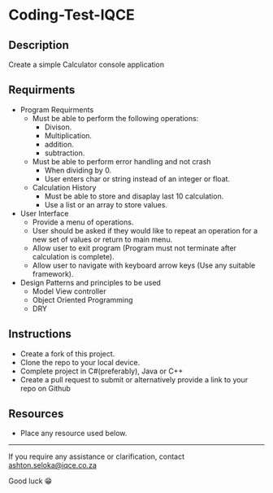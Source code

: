 # Coding-Test-IQCE

## Description
Create a simple Calculator console application

## Requirments
- Program Requirments
  - Must be able to perform the following operations:
    - Divison.
    - Multiplication.
    - addition.
    - subtraction.
  - Must be able to perform error handling and not crash
    - When dividing by 0.
    - User enters char or string instead of an integer or float.
  - Calculation History
    - Must be able to store and disaplay last 10 calculation.
    - Use a list or an array to store values.
- User Interface
  - Provide a menu of operations.
  - User should be asked if they would like to repeat an operation for a new set of values or return to main menu.
  - Allow user to exit program (Program must not terminate after calculation is complete).
  - Allow user to navigate with keyboard arrow keys (Use any suitable framework).
- Design Patterns and principles to be used
  - Model View controller
  - Object Oriented Programming
  - DRY

## Instructions
- Create a fork of this project.
- Clone the repo to your local device.
- Complete project in C#(preferably), Java or C++
- Create a pull request to submit or alternatively provide a link to your repo on Github

## Resources
- Place any resource used below.

---
If you require any assistance or clarification, contact ashton.seloka@iqce.co.za

Good luck 😁


    
